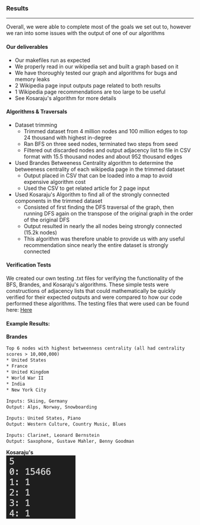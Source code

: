
### Results
---
Overall, we were able to complete most of the goals we set out to, however we ran into some issues with the output of one of our algorithms
#### Our deliverables
   * Our makefiles run as expected
   * We properly read in our wikipedia set and built a graph based on it
   * We have thoroughly tested our graph and algorithms for bugs and memory leaks
   * 2 Wikipedia page input outputs page related to both results
   * 1 Wikipedia page recommendations are too large to be useful
   * See Kosaraju's algorithm for more details	 
#### Algorithms & Traversals
   * Dataset trimming
      * Trimmed dataset from 4 million nodes and 100 million edges to top 24 thousand with highest in-degree
      * Ran BFS on three seed nodes, terminated two steps from seed
      * Filtered out discarded nodes and output adjacency list to file in CSV format with 15.5 thousand nodes and about 952 thousand edges
   * Used Brandes Betweeness Centrality algorithm to determine the betweeness centrality of each wikipedia page in the trimmed dataset
      * Output placed in CSV that can be loaded into a map to avoid expensive algorithm cost 
      * Used the CSV to get related article for 2 page input	 
   * Used Kosaraju's Algorithm to find all of the strongly connected components in the trimmed dataset
    	* Consisted of first finding the DFS traversal of the graph, then running DFS again on the transpose of the original graph in the order of the original DFS
    	* Output resulted in nearly the all nodes being strongly connected (15.2k nodes)
    	* This algorithm was therefore unable to provide us with any useful recommendation since nearly the entire dataset is strongly connected
#### Verification Tests
We created our own testing .txt files for verifying the functionality of the BFS, Brandes, and Kosaraju's algorithms. These simple tests were constructions of adjacency lists that could mathematically be quickly verified for their expected outputs and were compared to how our code performed these algorithms. The testing files that were used can be found here: [Here](https://github.com/zayaanali/cs225-final-project/tree/main/tests)

#### Example Results:

**Brandes**

```
Top 6 nodes with highest betweenness centrality (all had centrality scores > 10,000,000)
* United States
* France
* United Kingdom
* World War II
* India
* New York City
```
```
Inputs: Skiing, Germany
Output: Alps, Norway, Snowboarding
```
```
Inputs: United States, Piano
Output: Western Culture, Country Music, Blues
```
```
Inputs: Clarinet, Leonard Bernstein
Output: Saxophone, Gustave Mahler, Benny Goodman
```

**Kosaraju's**
<br>
![Kosaraju Output](images/kosaraju_result.png)
